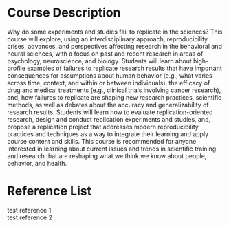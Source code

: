 # Course Description

Why do some experiments and studies fail to replicate in the sciences? This course will explore, using an interdisciplinary approach, reproducibility crises, advances, and perspectives affecting research in the behavioral and neural sciences, with a focus on past and recent research in areas of psychology, neuroscience, and biology. Students will learn about high-profile examples of failures to replicate research results that have important consequences for assumptions about human behavior (e.g., what varies across time, context, and within or between individuals), the efficacy of drug and medical treatments (e.g., clinical trials involving cancer research), and, how failures to replicate are shaping new research practices, scientific methods, as well as debates about the accuracy and generalizability of research results. Students will learn how to evaluate replication-oriented research, design and conduct replication experiments and studies, and, propose a replication project that addresses modern reproducibility practices and techniques as a way to integrate their learning and apply course content and skills. This course is recommended for anyone interested in learning about current issues and trends in scientific training and research that are reshaping what we think we know about people, behavior, and health. 


# Reference List

test reference 1  
test reference 2  
